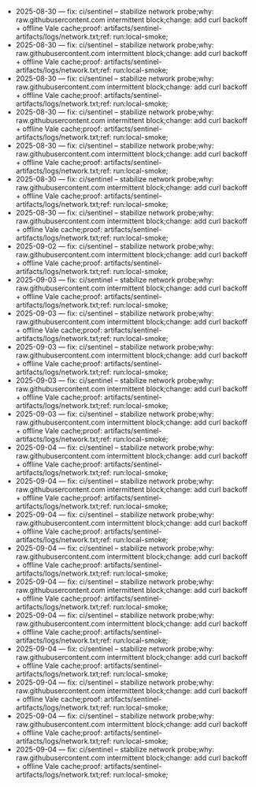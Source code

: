 - 2025-08-30 — fix: ci/sentinel – stabilize network probe;why: raw.githubusercontent.com intermittent block;change: add curl backoff + offline Vale cache;proof: artifacts/sentinel-artifacts/logs/network.txt;ref: run:local-smoke;
- 2025-08-30 — fix: ci/sentinel – stabilize network probe;why: raw.githubusercontent.com intermittent block;change: add curl backoff + offline Vale cache;proof: artifacts/sentinel-artifacts/logs/network.txt;ref: run:local-smoke;
- 2025-08-30 — fix: ci/sentinel – stabilize network probe;why: raw.githubusercontent.com intermittent block;change: add curl backoff + offline Vale cache;proof: artifacts/sentinel-artifacts/logs/network.txt;ref: run:local-smoke;
- 2025-08-30 — fix: ci/sentinel – stabilize network probe;why: raw.githubusercontent.com intermittent block;change: add curl backoff + offline Vale cache;proof: artifacts/sentinel-artifacts/logs/network.txt;ref: run:local-smoke;
- 2025-08-30 — fix: ci/sentinel – stabilize network probe;why: raw.githubusercontent.com intermittent block;change: add curl backoff + offline Vale cache;proof: artifacts/sentinel-artifacts/logs/network.txt;ref: run:local-smoke;
- 2025-08-30 — fix: ci/sentinel – stabilize network probe;why: raw.githubusercontent.com intermittent block;change: add curl backoff + offline Vale cache;proof: artifacts/sentinel-artifacts/logs/network.txt;ref: run:local-smoke;
- 2025-08-30 — fix: ci/sentinel – stabilize network probe;why: raw.githubusercontent.com intermittent block;change: add curl backoff + offline Vale cache;proof: artifacts/sentinel-artifacts/logs/network.txt;ref: run:local-smoke;
- 2025-09-02 — fix: ci/sentinel – stabilize network probe;why: raw.githubusercontent.com intermittent block;change: add curl backoff + offline Vale cache;proof: artifacts/sentinel-artifacts/logs/network.txt;ref: run:local-smoke;
- 2025-09-03 — fix: ci/sentinel – stabilize network probe;why: raw.githubusercontent.com intermittent block;change: add curl backoff + offline Vale cache;proof: artifacts/sentinel-artifacts/logs/network.txt;ref: run:local-smoke;
- 2025-09-03 — fix: ci/sentinel – stabilize network probe;why: raw.githubusercontent.com intermittent block;change: add curl backoff + offline Vale cache;proof: artifacts/sentinel-artifacts/logs/network.txt;ref: run:local-smoke;
- 2025-09-03 — fix: ci/sentinel – stabilize network probe;why: raw.githubusercontent.com intermittent block;change: add curl backoff + offline Vale cache;proof: artifacts/sentinel-artifacts/logs/network.txt;ref: run:local-smoke;
- 2025-09-03 — fix: ci/sentinel – stabilize network probe;why: raw.githubusercontent.com intermittent block;change: add curl backoff + offline Vale cache;proof: artifacts/sentinel-artifacts/logs/network.txt;ref: run:local-smoke;
- 2025-09-03 — fix: ci/sentinel – stabilize network probe;why: raw.githubusercontent.com intermittent block;change: add curl backoff + offline Vale cache;proof: artifacts/sentinel-artifacts/logs/network.txt;ref: run:local-smoke;
- 2025-09-04 — fix: ci/sentinel – stabilize network probe;why: raw.githubusercontent.com intermittent block;change: add curl backoff + offline Vale cache;proof: artifacts/sentinel-artifacts/logs/network.txt;ref: run:local-smoke;
- 2025-09-04 — fix: ci/sentinel – stabilize network probe;why: raw.githubusercontent.com intermittent block;change: add curl backoff + offline Vale cache;proof: artifacts/sentinel-artifacts/logs/network.txt;ref: run:local-smoke;
- 2025-09-04 — fix: ci/sentinel – stabilize network probe;why: raw.githubusercontent.com intermittent block;change: add curl backoff + offline Vale cache;proof: artifacts/sentinel-artifacts/logs/network.txt;ref: run:local-smoke;
- 2025-09-04 — fix: ci/sentinel – stabilize network probe;why: raw.githubusercontent.com intermittent block;change: add curl backoff + offline Vale cache;proof: artifacts/sentinel-artifacts/logs/network.txt;ref: run:local-smoke;
- 2025-09-04 — fix: ci/sentinel – stabilize network probe;why: raw.githubusercontent.com intermittent block;change: add curl backoff + offline Vale cache;proof: artifacts/sentinel-artifacts/logs/network.txt;ref: run:local-smoke;
- 2025-09-04 — fix: ci/sentinel – stabilize network probe;why: raw.githubusercontent.com intermittent block;change: add curl backoff + offline Vale cache;proof: artifacts/sentinel-artifacts/logs/network.txt;ref: run:local-smoke;
- 2025-09-04 — fix: ci/sentinel – stabilize network probe;why: raw.githubusercontent.com intermittent block;change: add curl backoff + offline Vale cache;proof: artifacts/sentinel-artifacts/logs/network.txt;ref: run:local-smoke;
- 2025-09-04 — fix: ci/sentinel – stabilize network probe;why: raw.githubusercontent.com intermittent block;change: add curl backoff + offline Vale cache;proof: artifacts/sentinel-artifacts/logs/network.txt;ref: run:local-smoke;
- 2025-09-04 — fix: ci/sentinel – stabilize network probe;why: raw.githubusercontent.com intermittent block;change: add curl backoff + offline Vale cache;proof: artifacts/sentinel-artifacts/logs/network.txt;ref: run:local-smoke;
- 2025-09-04 — fix: ci/sentinel – stabilize network probe;why: raw.githubusercontent.com intermittent block;change: add curl backoff + offline Vale cache;proof: artifacts/sentinel-artifacts/logs/network.txt;ref: run:local-smoke;
